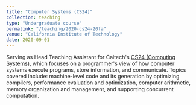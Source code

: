 ```yaml
---
title: "Computer Systems (CS24)"
collection: teaching
type: "Undergraduate course"
permalink: "/teaching/2020-cs24-20fa"
venue: "California Institute of Technology"
date: 2020-09-01
---
```


Serving as Head Teaching Assistant for Caltech's [CS24 (Computing Systems)](https://com.puter.systems/), which focuses on a programmer's view of how computer systems execute programs, store information, and communicate. Topics covered include: machine-level code and its generation by optimizing compilers, performance evaluation and optimization, computer arithmetic, memory organization and management, and supporting concurrent computation.
